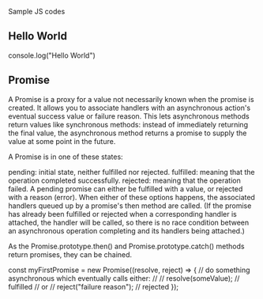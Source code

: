 Sample JS codes

## Hello World

console.log("Hello World")

## Promise

A Promise is a proxy for a value not necessarily known when the promise is created. It allows you to associate handlers with an asynchronous action's eventual success value or failure reason. This lets asynchronous methods return values like synchronous methods: instead of immediately returning the final value, the asynchronous method returns a promise to supply the value at some point in the future.

A Promise is in one of these states:

pending: initial state, neither fulfilled nor rejected.
fulfilled: meaning that the operation completed successfully.
rejected: meaning that the operation failed.
A pending promise can either be fulfilled with a value, or rejected with a reason (error). When either of these options happens, the associated handlers queued up by a promise's then method are called. (If the promise has already been fulfilled or rejected when a corresponding handler is attached, the handler will be called, so there is no race condition between an asynchronous operation completing and its handlers being attached.)

As the Promise.prototype.then() and Promise.prototype.catch() methods return promises, they can be chained.

const myFirstPromise = new Promise((resolve, reject) => {
  // do something asynchronous which eventually calls either:
  //
  //   resolve(someValue); // fulfilled
  // or
  //   reject("failure reason"); // rejected
});

